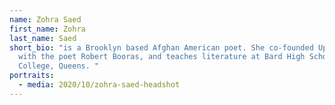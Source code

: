 ```yaml
---
name: Zohra Saed
first_name: Zohra
last_name: Saed
short_bio: "is a Brooklyn based Afghan American poet. She co-founded Upset Press
  with the poet Robert Booras, and teaches literature at Bard High School Early
  College, Queens. "
portraits:
  - media: 2020/10/zohra-saed-headshot
---
```

